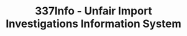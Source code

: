 ---
layout: default
bigquery: https://console.cloud.google.com/bigquery?p=patents-public-data&d=usitc_investigations&page=dataset&project=sheets-management-319211
citation: US International Trade Commission 337Info Unfair Import Investigations Information
  System
contributors: US International Trade Comission
cost: None
description: US International Trade Commission 337Info Unfair Import Investigations
  Information System contains data on investigations done under Section 337. Section
  337 declares the infringement of certain statutory intellectual property rights
  and other forms of unfair competition in import trade to be unlawful practices.
  Most Section 337 investigations involve allegations of patent or registered trademark
  infringement.
documentation: FAQ and tutorial available on the site
last_edit: Mon, 04 Apr 2022 19:10:40 GMT
location: https://pubapps2.usitc.gov/337external/
maintained_by: US International Trade Comission
schema_fields: '[''reportingRequirements'', ''dateCreated'', ''trademarkNumbers'',
  ''teoProceedingInvolved'', ''scheduledStartDateEvidHear'', ''publication_number'',
  ''actualStartDateEvidHear'', ''startDateMarkmanHearing'', ''scheduledEndDateEvidHear'',
  ''gcAttorney'', ''ouiiAttorney'', ''id'', ''patentNumber'', ''actualEndDateEvidHear'',
  ''teoIdIssueDate'', ''finalIdOnViolationDue'', ''teoReliefGranted'', ''issueDateOtherNonFinal'',
  ''copyrightNumbers'', ''internalRemand'', ''currentActiveALJ'', ''respondent'',
  ''currentStatus'', ''invUnfairAct'', ''patentNumbers'', ''lastUpdated'', ''docketNo'',
  ''title'', ''finalDetNoViolation'', ''ouiiParticipation'', ''finalIdOnViolationIssue'',
  ''complainant'', ''dateOfPublicationFrNotice'', ''investigationTermDate'', ''dateComplaintFiled'',
  ''teoIdDueDate'', ''endDateMarkmanHearing'', ''htsNumbers'', ''cafcAppeals'', ''investigationType'',
  ''aljAssigned'', ''investigationNo'', ''targetDate'', ''markmanHearing'', ''finalDetViolation'']'
shortname: unfair_import_investigations
tags:
- import
- legal
- trade
timeframe: 2008-2021 (prior to 2008 downloadable as a JSON file)
title: 337Info - Unfair Import Investigations Information System
uuid: 2721f5ec-e599-4890-9265-9706719fc71e
---